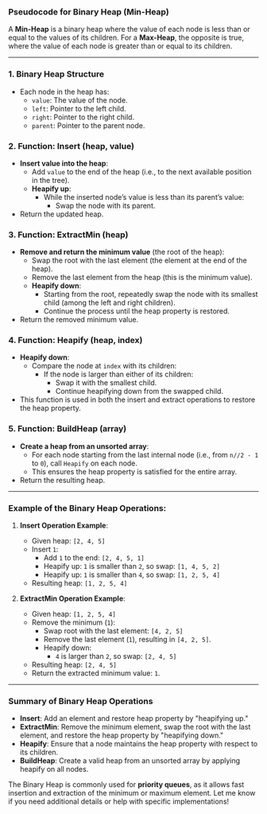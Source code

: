 ### Pseudocode for Binary Heap (Min-Heap)

A **Min-Heap** is a binary heap where the value of each node is less than or equal to the values of its children. For a **Max-Heap**, the opposite is true, where the value of each node is greater than or equal to its children.

---

### 1. **Binary Heap Structure**
   - Each node in the heap has:
     - `value`: The value of the node.
     - `left`: Pointer to the left child.
     - `right`: Pointer to the right child.
     - `parent`: Pointer to the parent node.

### 2. **Function: Insert (heap, value)**
   - **Insert value into the heap**:
     - Add `value` to the end of the heap (i.e., to the next available position in the tree).
     - **Heapify up**: 
       - While the inserted node’s value is less than its parent’s value:
         - Swap the node with its parent.
   - Return the updated heap.

### 3. **Function: ExtractMin (heap)**
   - **Remove and return the minimum value** (the root of the heap):
     - Swap the root with the last element (the element at the end of the heap).
     - Remove the last element from the heap (this is the minimum value).
     - **Heapify down**:
       - Starting from the root, repeatedly swap the node with its smallest child (among the left and right children).
       - Continue the process until the heap property is restored.
   - Return the removed minimum value.

### 4. **Function: Heapify (heap, index)**
   - **Heapify down**:
     - Compare the node at `index` with its children:
       - If the node is larger than either of its children:
         - Swap it with the smallest child.
         - Continue heapifying down from the swapped child.
   - This function is used in both the insert and extract operations to restore the heap property.

### 5. **Function: BuildHeap (array)**
   - **Create a heap from an unsorted array**:
     - For each node starting from the last internal node (i.e., from `n//2 - 1` to `0`), call `Heapify` on each node.
     - This ensures the heap property is satisfied for the entire array.
   - Return the resulting heap.

---

### Example of the Binary Heap Operations:

1. **Insert Operation Example**:
   - Given heap: `[2, 4, 5]`
   - Insert `1`:
     - Add `1` to the end: `[2, 4, 5, 1]`
     - Heapify up: `1` is smaller than `2`, so swap: `[1, 4, 5, 2]`
     - Heapify up: `1` is smaller than `4`, so swap: `[1, 2, 5, 4]`
   - Resulting heap: `[1, 2, 5, 4]`

2. **ExtractMin Operation Example**:
   - Given heap: `[1, 2, 5, 4]`
   - Remove the minimum (`1`):
     - Swap root with the last element: `[4, 2, 5]`
     - Remove the last element (`1`), resulting in `[4, 2, 5]`.
     - Heapify down:
       - `4` is larger than `2`, so swap: `[2, 4, 5]`
   - Resulting heap: `[2, 4, 5]`
   - Return the extracted minimum value: `1`.

---

### Summary of Binary Heap Operations
- **Insert**: Add an element and restore heap property by "heapifying up."
- **ExtractMin**: Remove the minimum element, swap the root with the last element, and restore the heap property by "heapifying down."
- **Heapify**: Ensure that a node maintains the heap property with respect to its children.
- **BuildHeap**: Create a valid heap from an unsorted array by applying heapify on all nodes.

The Binary Heap is commonly used for **priority queues**, as it allows fast insertion and extraction of the minimum or maximum element. Let me know if you need additional details or help with specific implementations!
